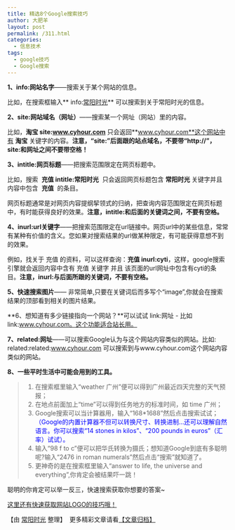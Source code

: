 ```yaml
---
title: 精选8个Google搜索技巧
author: 大肥羊
layout: post
permalink: /311.html
categories:
  - 信息技术
tags:
  - google技巧
  - Google搜索
---
```

**1、info:网站名字**——搜索关于某个网站的信息。

比如，在搜索框输入** info:<a title="常阳时光" href="http://cyhour.com" target="_blank">常阳时光</a>** 可以搜索到关于常阳时光的信息。  


  
**2、site:网站域名（网址）**——搜索某一个网址（网站）里的内容。

比如，**淘宝 site:www.cyhour.com** 只会返回**www.cyhour.com**这个网站中有 **淘宝** 关键字的内容。**注意，“site:”后面跟的站点域名，不要带“http://”，site:和网址之间不要带空格！**

**3、intitle:网页标题**——把搜索范围限定在网页标题中。

比如，搜索  **充值 intitle:常阳时光**  只会返回网页标题包含 **常阳时光** 关键字并且内容中包含  **充值**  的条目。

网页标题通常是对网页内容提纲挈领式的归纳，把查询内容范围限定在网页标题中，有时能获得良好的效果。**注意，intitle:和后面的关键词之间，不要有空格。**

**4、inurl:url关键字**——把搜索范围限定在url链接中。网页url中的某些信息，常常有某种有价值的含义。您如果对搜索结果的url做某种限定，有可能获得意想不到的效果。

例如，找关于 充值 的资料，可以这样查询：**充值 inurl:cyti**，这样，google搜索引擎就会返回内容中含有 充值 关键字 并且 该页面的url网址中包含有cyti的条目。**注意，inurl:与后面所跟的关键词，不要有空格。**

**5、快速搜索图片**—— 非常简单,只要在关键词后而多写个“image”,你就会在搜索结果的顶部看到相关的图片结果。

**6、想知道有多少链接指向一个网站？**可以试试 link:网址 - 比如link:www.cyhour.com。这个功能适合站长用。

**7、related:网址**——可以搜索Google认为与这个网站内容类似的网站。比如: related:related:www.cyhour.com 可以搜索到与www.cyhour.com这个网站内容类似的网站。

**8、一些平时生活中可能会用到的工具。**

>   1. 在搜索框里输入“weather 广州”便可以得到广州最近四天完整的天气预报；
>   2. 在地点前面加上“time”可以得到任务地方的标准时间，如 time 广州；
>   3. Google搜索可以当计算器用，输入“168*1688”然后点击搜索试试；  
>     <span style="color: #0000ff;">（Google的内置计算器不但可以转换尺寸、转换进制...还可以理解自然语言。你可以搜索“14 stones in kilos”、“200 pounds in euros”（汇率）试试）。</span> 
>   4. 输入“98 f to c”便可以把华氏转换为摄氏；想知道Google到底有多聪明呢?输入“2476 in roman numerals”然后点击“搜索”就知道了。
>   5. 更神奇的是在搜索框里输入“answer to life, the universe and everything”,你肯定会被结果吓一跳！

聪明的你肯定可以举一反三，快速搜索获取你想要的答案~

<a title="快速获取网站LOGO" href="/308.html" target="_blank">这里还有快速获取网站LOGO的技巧哦！</a>

【由 <a title="常阳时光" href="http://www.cyhour.com/" target="_blank">常阳时光</a> 整理】  更多精彩文章请看<a title="归档" href="/archives" target="_blank">【文章归档】</a>